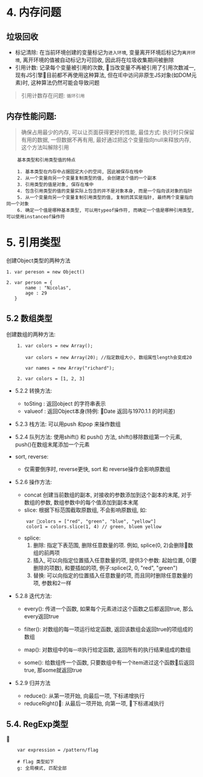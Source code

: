 # 4. 内存问题

## 垃圾回收
* 标记清除: 在当前环境创建的变量标记为`进入环境`, 变量离开环境后标记为`离开环境`, 离开环境的值被自动标记为可回收, 因此将在垃圾收集期间被删除
* 引用计数: 记录每个变量被引用的次数, 当改变量不再被引用了引用次数减一, 现有JS引擎目前都不再使用这种算法, 但在IE中访问非原生JS对象(如DOM元素)时, 这种算法仍然可能会导致问题

> 引用计数存在问题: `循环引用`

## 内存性能问题:
> 确保占用最少的内存, 可以让页面获得更好的性能, 最佳方式: 执行时只保留有用的数据, 一但数据不再有用, 最好通过把这个变量指向null来释放内存, 这个方法叫解除引用

```
    基本类型和引用类型值的特点
    
    1. 基本类型在内存中占据固定大小的空间, 因此被保存在栈中
    2. 从一个变量向另一个变量复制类型的值, 会创建这个值的一个副本
    3. 引用类型的值是对象, 保存在堆中
    4. 包含引用类型的值的变量实际上包含的并不是对象本身, 而是一个指向该对象的指针
    5. 从一个变量向另一个变量复制引用类型的值, 复制的其实是指针, 最终两个变量指向同一个对象
    6. 确定一个值是哪种基本类型, 可以用typeof操作符, 而确定一个值是哪种引用类型, 可以使用instanceof操作符

```


# 5. 引用类型
创建Object类型的两种方法
```
1. var pereson = new Object()

2. var person = {
       name : "Nicolas",
       age : 29
   }
```

## 5.2 数组类型
创建数组的两种方法:
```
    1. var colors = new Array();

       var colors = new Array(20); //指定数组大小, 数组属性length会变成20

       var names = new Array("richard");

    2. var colors = [1, 2, 3]
```

* 5.2.2  转换方法:
    * toSting : 返回object 的字符串表示
    * valueof : 返回Object本身(特例: Date 返回与1970.1.1 的时间差)

* 5.2.3 栈方法:
可以用push 和pop 来操作数组

* 5.2.4 队列方法:
使用shift() 和 push() 方法, shift()移除数组第一个元素, push()在数组末尾添加一个元素

* sort, reverse:
    * 仅需要倒序时, reverse更快, sort 和 reverse操作会影响原数组
* 5.2.6 操作方法: 
    * concat 创建当前数组的副本, 对接收的参数添加到这个副本的末尾, 对于数组的参数, 数组参数中的每个值添加到副本末尾
    * slice: 根据下标范围截取原数组, 不会影响原数组, 如:
    ```
        var colors = ["red", "green", "blue", "yellow"]
        color1 = colors.slice(1, 4) // green, bluem yellow
    ```
    * splice:
        1. 删除: 指定下表范围, 删除任意数量的项. 例如, splice(0, 2)会删除数组的前两项
        2. 插入, 可以向指定位置插入任意数量的项, 提供3个参数: 起始位置, 0(要删除的项数), 和要插如的项, 例子:splice(2, 0, "red", "green")
        3. 替换: 可以向指定的位置插入任意数量的项, 而且同时删除任意数量的项, 参数和2一样
* 5.2.8 迭代方法:
    * every(): 传进一个函数, 如果每个元素进过这个函数之后都返回true, 那么every返回true

    * filter(): 对数组的每一项运行给定函数, 返回该数组会返回true的项组成的数组

    * map(): 对数组中的`每一项`执行给定函数, 返回所有的执行结果组成的数组

    * some(): 给数组传一个函数, 只要数组中有一个item进过这个函数后返回true, 那some就返回true

* 5.2.9 归并方法
    * reduce(): 从第一项开始, 向最后一项, 下标递增执行
    * reduceRight(): 从最后一项开始, 向第一项, 下标递减执行 




## 5.4. RegExp类型

```
    var expression = /pattern/flag
    
    # flag 类型如下
    g: 全局模式, 匹配全部
```